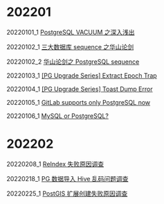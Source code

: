 # 202201

20220101_1 [PostgreSQL VACUUM 之深入浅出](2022/202201/20220101_1_vacuum.md)

20220102_1 [三大数据库 sequence 之华山论剑](2022/202201/20220102_1_sequence.md)

20220102_2 [华山论剑之 PostgreSQL sequence](2022/202201/20220102_2_PostgreSQL_sequence.md)

20220103_1 [[PG Upgrade Series] Extract Epoch Trap](2022/202201/20220103_1_extract.md)

20220104_1 [[PG Upgrade Series] Toast Dump Error](2022/202201/20220104_1_toast_dump_error.md)

20220105_1 [GitLab supports only PostgreSQL now](2022/202201/20220105_1_gitlab_postgresql_only.md)

20220106_1 [MySQL or PostgreSQL?](2022/202201/20220106_1_mysql_or_postgresql.md)

# 202202
20220208_1 [ReIndex 失败原因调查](2022/202202/20220208_1_ReIndex_Failed.md)

20220218_1 [PG 数据导入 Hive 乱码问题调查](2022/202202/20220218_1_hive_messy_code_issue.md)

20220225_1 [PostGIS 扩展创建失败原因调查](2022/202202/20220225_1_postgis_upgrade_issue.md)
